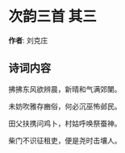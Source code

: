 # 次韵三首  其三

**作者**: 刘克庄

## 诗词内容

拂拂东风欲辨晨，新晴和气满郊闉。

未妨吹雅存豳俗，何必沉巫怖邺民。

田父扶携问鸡卜，村姑呼唤祭蚕神。

柴门不识征租吏，便是尧时击壤人。

